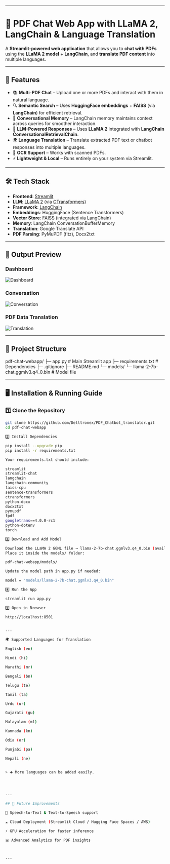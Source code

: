 
---

# 📄 PDF Chat Web App with LLaMA 2, LangChain & Language Translation

A **Streamlit-powered web application** that allows you to **chat with PDFs** using the **LLaMA 2 model** + **LangChain**, and **translate PDF content** into multiple languages.

---

## 🚀 Features

* 📚 **Multi-PDF Chat** – Upload one or more PDFs and interact with them in natural language.
* 🔍 **Semantic Search** – Uses **HuggingFace embeddings** + **FAISS** (via **LangChain**) for efficient retrieval.
* 🧠 **Conversational Memory** – LangChain memory maintains context across queries for smoother interaction.
* 🤖 **LLM-Powered Responses** – Uses **LLaMA 2** integrated with **LangChain ConversationalRetrievalChain**.
* 🌍 **Language Translation** – Translate extracted PDF text or chatbot responses into multiple languages.
* 📑 **OCR Support** – Works with scanned PDFs.
* ⚡ **Lightweight & Local** – Runs entirely on your system via Streamlit.

---

## 🛠️ Tech Stack

* **Frontend**: [Streamlit](https://streamlit.io/)  
* **LLM**: [LLaMA 2](https://ai.meta.com/llama/) (via [CTransformers](https://github.com/marella/ctransformers))  
* **Framework**: [LangChain](https://www.langchain.com/)  
* **Embeddings**: HuggingFace (Sentence Transformers)  
* **Vector Store**: FAISS (integrated via LangChain)  
* **Memory**: LangChain ConversationBufferMemory  
* **Translation**: Google Translate API  
* **PDF Parsing**: PyMuPDF (fitz), Docx2txt  

---

## 📸 Output Preview

### Dashboard

![Dashboard](https://github.com/user-attachments/assets/957db58f-f8eb-44b1-8bc5-954d7384700e)

### Conversation

![Conversation](https://github.com/user-attachments/assets/0bbc2dcb-88da-4240-af15-51bb7eb127dd)

### PDF Data Translation

![Translation](https://github.com/user-attachments/assets/cc81890c-1ea7-429b-aee5-b106f92889fd)

---

## 📂 Project Structure

pdf-chat-webapp/ ├─ app.py                   # Main Streamlit app ├─ requirements.txt         # Dependencies ├─ .gitignore ├─ README.md └─ models/ └─ llama-2-7b-chat.ggmlv3.q4_0.bin   # Model file

---

## 🖥 Installation & Running Guide

### 1️⃣ Clone the Repository

```bash
git clone https://github.com/Delltronex/PDF_Chatbot_translator.git
cd pdf-chat-webapp

2️⃣ Install Dependencies

pip install --upgrade pip
pip install -r requirements.txt

Your requirements.txt should include:

streamlit
streamlit-chat
langchain
langchain-community
faiss-cpu
sentence-transformers
ctransformers
python-docx
docx2txt
pymupdf
fpdf
googletrans==4.0.0-rc1
python-dotenv
torch

3️⃣ Download and Add Model

Download the LLaMA 2 GGML file → llama-2-7b-chat.ggmlv3.q4_0.bin (available on HuggingFace).
Place it inside the models/ folder:

pdf-chat-webapp/models/

Update the model path in app.py if needed:

model = "models/llama-2-7b-chat.ggmlv3.q4_0.bin"

4️⃣ Run the App

streamlit run app.py

5️⃣ Open in Browser

http://localhost:8501


---

🌍 Supported Languages for Translation

English (en)

Hindi (hi)

Marathi (mr)

Bengali (bn)

Telugu (te)

Tamil (ta)

Urdu (ur)

Gujarati (gu)

Malayalam (ml)

Kannada (kn)

Odia (or)

Punjabi (pa)

Nepali (ne)


> ➕ More languages can be added easily.




---

## 🔮 Future Improvements

🎤 Speech-to-Text & Text-to-Speech support

☁️ Cloud Deployment (Streamlit Cloud / Hugging Face Spaces / AWS)

⚡ GPU Acceleration for faster inference

📊 Advanced Analytics for PDF insights



---




